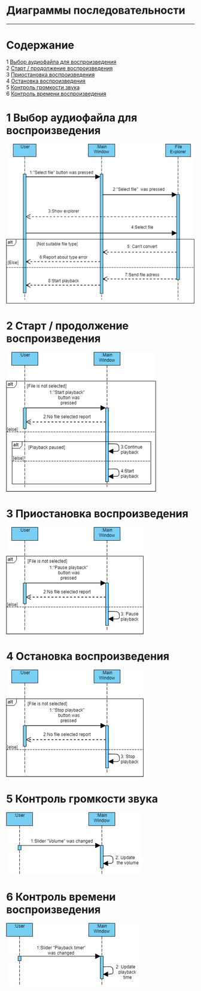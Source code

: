 # Диаграммы последовательности
---

# Содержание
1 [Выбор аудиофайла для воспроизведения](#select_file)  
2 [Старт / продолжение воспроизведения](#play)  
3 [Приостановка воспроизведения](#pause)  
4 [Остановка воспроизведения](#stop)  
5 [Контроль громкости звука](#volume)  
6 [Контроль времени воспроизведения](#timer) 

<a name="select_file"/>

# 1 Выбор аудиофайла для воспроизведения
![Выбор аудиофайла для воспроизведения](SelectFile.png)  

<a name="play"/>

# 2 Старт / продолжение воспроизведения
![Старт / продолжение воспроизведения](StartPlayback.png)  

<a name="pause"/>

# 3 Приостановка воспроизведения
![Приостановка воспроизведения](PausePlayback.png)

<a name="stop"/>

# 4 Остановка воспроизведения
![Остановка воспроизведения](StopPlayback.png)  

<a name="volume"/>

# 5 Контроль громкости звука
![Контроль громкости звука](UpdateVolume.png)  

<a name="timer"/>

# 6 Контроль времени воспроизведения
![Контроль времени воспроизведения](PlaybackTime.png)

